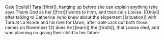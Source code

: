 
Gale [[calls]] Tara [[first]], hanging up before she can explain anything (she says Thank God as her [[first]] words to him), and then calls Louise. [[Only]] after talking to Catherine (who knew about the elopement [[situation]] with Tara at La Ronde and his love for Dawn, after Gale calls out both those names on November 12) does he [[learn]] the [[truth]], that Louise died, and was planning on giving their child to her father.

  